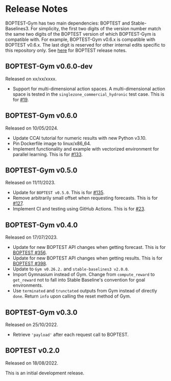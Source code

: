 # Release Notes

BOPTEST-Gym has two main dependencies: BOPTEST and Stable-Baselines3. For simplicity, the first two digits of the version number match the same two digits of the BOPTEST version of which BOPTEST-Gym is compatible with. For example, BOPTEST-Gym v0.6.x is compatible with BOPTEST v0.6.x. The last digit is reserved for other internal edits specific to this repository only. See [here](https://github.com/ibpsa/project1-boptest/blob/master/releasenotes.md) for BOPTEST release notes. 


## BOPTEST-Gym v0.6.0-dev

Released on xx/xx/xxxx.

- Support for multi-dimensional action spaces. A multi-dimensional action space is tested in the `singlezone_commercial_hydronic` test case. This is for [#19](https://github.com/ibpsa/project1-boptest-gym/issues/19). 

## BOPTEST-Gym v0.6.0

Released on 10/05/2024.

- Update CCAI tutorial for numeric results with new Python v3.10.
- Pin Dockerfile image to linux/x86_64.
- Implement functionality and example with vectorized environment for parallel learning. This is for [#133](https://github.com/ibpsa/project1-boptest-gym/issues/133). 

## BOPTEST-Gym v0.5.0

Released on 11/11/2023.

- Update for `BOPTEST v0.5.0`. This is for [#135](https://github.com/ibpsa/project1-boptest-gym/pull/136).  
- Remove arbitrarily small offset when requesting forecasts. This is for [#127](https://github.com/ibpsa/project1-boptest-gym/issues/127). 
- Implement CI and testing using GitHub Actions. This is for [#23](https://github.com/ibpsa/project1-boptest-gym/issues/23). 

## BOPTEST-Gym v0.4.0

Released on 17/07/2023.

- Update for new BOPTEST API changes when getting forecast. This is for [BOPTEST #356](https://github.com/ibpsa/project1-boptest/issues/356).  
- Update for new BOPTEST API changes when getting results. This is for [BOPTEST #398](https://github.com/ibpsa/project1-boptest/issues/398).  
- Update to `Gym v0.26.2.` and `stable-baselines3 v2.0.0`. 
- Import Gymnasium instead of Gym. Change from `compute_reward` to `get_reward` not to fall into Stable Baseline's convention for goal environments. 
- Use `terminated` and `trunctated` outputs from Gym instead of directly `done`. Return `info` upon calling the reset method of Gym.

## BOPTEST-Gym v0.3.0

Released on 25/10/2022.

- Retrieve `'payload'` after each request call to BOPTEST. 

## BOPTEST v0.2.0

Released on 18/08/2022.

This is an initial development release.
